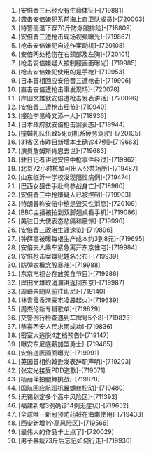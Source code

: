 
1. [安倍晋三已经没有生命体征]-[719881]
1. [袭击安倍嫌犯系前海上自卫队成员]-[720003]
1. [特警高温下穿70斤防爆服排险]-[718809]
1. [安倍晋三遭枪击现场视频曝光]-[719867]
1. [枪击安倍嫌犯自述作案动机]-[720108]
1. [安倍两处枪伤在右颈部及左胸]-[720101]
1. [枪击安倍嫌疑人被制服画面曝光]-[719985]
1. [枪击安倍嫌犯使用的是手枪]-[719953]
1. [日本首相回应安倍晋三遭枪击]-[719906]
1. [直击安倍遭枪击事发现场]-[720078]
1. [岸田文雄就安倍遭枪击发表讲话]-[720096]
1. [安倍晋三遭枪击细节]-[719940]
1. [撞脸李易峰又添一人]-[718936]
1. [日本政府就安倍枪击案表态]-[719944]
1. [撞婚礼队伍致5死司机系疲劳驾驶]-[720105]
1. [31省区市昨日新增本土确诊47例]-[719663]
1. [演员詹姆斯肯恩去世]-[719683]
1. [驻日记者讲述安倍中枪事件经过]-[719962]
1. [北京72小时核酸可出入公共场所]-[719487]
1. [山东临沂一学校发现阳性病例]-[719474]
1. [巴西女狙击手赴乌参战身亡]-[718960]
1. [安倍晋三中枪嫌疑人已被控制]-[719903]
1. [特朗普称安倍中枪是毁灭性消息]-[720109]
1. [BBC主播被拍到双脚翘桌看手机]-[719086]
1. [美驻日大使表态悲痛和震惊]-[719990]
1. [安倍晋三政治生涯速览]-[719896]
1. [钟薛高被曝每根生产成本约3到8元]-[719695]
1. [安倍夫人乘车紧急离开东京住宅]-[719984]
1. [安倍枪击案嫌犯姓名公布]-[719939]
1. [防弹衣概念股暴涨]-[719988]
1. [东京电视台在放美食节目]-[719986]
1. [岸田文雄取消演讲返回东京]-[719987]
1. [周琦未随队前往印尼]-[719140]
1. [林青霞香港豪宅凌晨起火]-[719639]
1. [周杰伦新专辑歌单]-[719629]
1. [交警例行检查遇到车牌号5个8]-[719823]
1. [恭喜西安人民求雨成功]-[719836]
1. [密室大逃脱4定档预告]-[719147]
1. [曝安东尼底薪加盟勇士]-[719465]
1. [安倍送医画面曝光]-[719991]
1. [英国首相约翰逊发表辞职声明]-[719203]
1. [张宏光接受PDD道歉]-[719071]
1. [杨丽萍拍腿舞挑战]-[719878]
1. [国航回应航班机翼螺丝松动]-[719480]
1. [无锡划定多个高中风险区]-[711392]
1. [福建新增3例确诊14例无症状]-[719652]
1. [全球唯一新冠预防药将在海南使用]-[719438]
1. [西安新增1个高风险区]-[719566]
1. [最伟大的作品卡上点了]-[720029]
1. [男子暴瘦73斤后忘记如何行走]-[719930]
